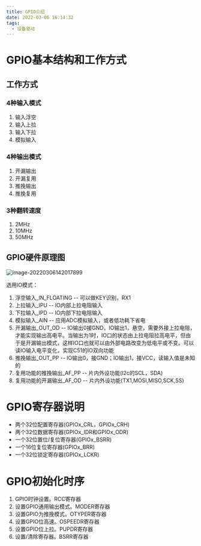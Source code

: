```yaml
---
title: GPIO介绍
date: 2022-03-06 16:14:32
tags:
  - 设备驱动
---
```


# GPIO基本结构和工作方式
## 工作方式
### 4种输入模式
1. 输入浮空
2. 输入上拉
3. 输入下拉
4. 模拟输入
### 4种输出模式
1. 开漏输出
2. 开漏复用
3. 推挽输出
4. 推挽复用
### 3种翻转速度
1. 2MHz
2. 10MHz
3. 50MHz
## GPIO硬件原理图
![image-20220306142017899](https://xuleilx.github.io/images/gpio硬件原理图.png)

选用IO模式：

1. 浮空输入_IN_FLOATING -- 可以做KEY识别，RX1
2. 上拉输入_IPU -- IO内部上拉电阻输入
3. 下拉输入_IPD -- IO内部下拉电阻输入
4. 模拟输入_AIN -- 应用ADC模拟输入，或者低功耗下省电
5. 开漏输出_OUT_OD -- IO输出0接GND，IO输出1，悬空，需要外接上拉电阻，才能实现输出高电平。当输出为1时，IO口的状态由上拉电阻拉高电平，但由于是开漏输出模式，这样IO口也就可以由外部电路改变为低电平或不变。可以读IO输入电平变化，实现C51的IO双向功能
6. 推挽输出_OUT_PP -- IO输出0，接GND；IO输出1，接VCC，读输入值是未知的
7. 复用功能的推挽输出_AF_PP -- 片内外设功能(I2c的SCL，SDA)
8. 复用功能的开漏输出_AF_OD -- 片内外设功能(TX1,MOSI,MISO,SCK,SS)

# GPIO寄存器说明

- 两个32位配置寄存器(GPIOx_CRL，GPIOx_CRH)
- 两个32位数据寄存器(GPIOx_IDR和GPIOx_ODR)
- 一个32位置位/复位寄存器(GPIOx_BSRR)
- 一个16位复位寄存器(GPIOx_BRR)
- 一个32位锁定寄存器(GPIOx_LCKR)

# GPIO初始化时序
1. GPIO时钟设置。RCC寄存器
1. 设置GPIO通用输出模式。MODER寄存器
1. 设置GPIO为推挽模式。OTYPER寄存器
1. 设置GPIO位高速。OSPEEDR寄存器
1. 设置GPIO位上拉。PUPDR寄存器
1. 设置/清除寄存器。BSRR寄存器
